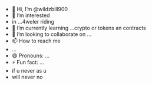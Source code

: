 - 👋 Hi, I’m @wildzbill900
- 👀 I’m interested
-  in ...4weler riding 
- 🌱 I’m currently learning ...crypto or tokens an contracts
- 💞️ I’m looking to collaborate on ...
- 📫 How to reach me
-  ...
- 😄 Pronouns: ...
- ⚡ Fun fact: ...
- if u never as u
- will never no

<!---
wildzbill900/
wildzbill900 is a 
✨ special ✨ 
repository because its `README.md` (this file) appears on your GitHub profile.
You can click the Preview link to take a look at your changes.
--->
